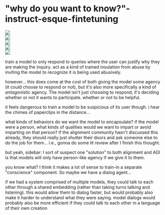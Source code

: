 # "why do you want to know?"-instruct-esque-fintetuning

![](https://img.shields.io/badge/tag-aiethics-lightgrey)  
![](https://img.shields.io/badge/tag-models-lightgrey)  
![](https://img.shields.io/badge/tag-dialogue-lightgrey)  
![](https://img.shields.io/badge/tag-wip-lightgrey)  
![](https://img.shields.io/badge/tag-alignment-lightgrey)


train a model to only respond to queries where the user can justify why they are making the inquiry. act as a kind of trained insulation
from abuse by inviting the model to recognize it is being used abusively.

however... this does come at the cost of both giving the model some agency (it could choose to respond or not), but it's also more
specifically a kind of *antagonistic* agency. The model isn't just choosing to respond, it's deciding whether or not it wants to participate.
whether or not to be helpful.

it feels dangerous to train a model to be suspicious of its user though. i hear the chimes of paperclips in the distance...

what kinds of behaviors do we want the model to encapsulate? if the model were a person, what kinds of qualities would we want to impart
or avoid imparting on that person? if the alignment community hasn't discussed this already, they should really just shutter their doors
and ask someone else to do the job for them... i.e., gonna do some lit review after I finish this thought.

but yeah, sidebar: I sort of suspect one "solution" to both alignment and AGI is that models will only have person-like agency if we give
it to them.

you know what? I think it makes a lot of sense to train-in a separate "conscience" component. So maybe we have a dialog agent...

if we had a system comprised of multiple models, they could talk to each other through a shared embedding (rather than taking turns
talking and listening). this would allow them to dialog faster, but would probably also make it harder to understand what they were saying.
model dialogs would probably also be more efficient if they could talk to each other in a language of their own creation
